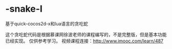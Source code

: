# -snake-I
基于quick-cocos2d-x和lua语言的贪吃蛇

这个贪吃蛇代码是根据慕课网徐波老师的课程编写的，不是完整版，但是基本功能已经实现。
仅供参考学习。
视频课程连接：http://www.imooc.com/learn/487
